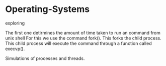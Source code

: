 # Operating-Systems
exploring

The first one detirmines the amount of time taken to run an command from unix shell
For this we use the command fork(). This forks the child process.
This child process will execute the command through a function called execvp().

Simulations of processes and threads.
